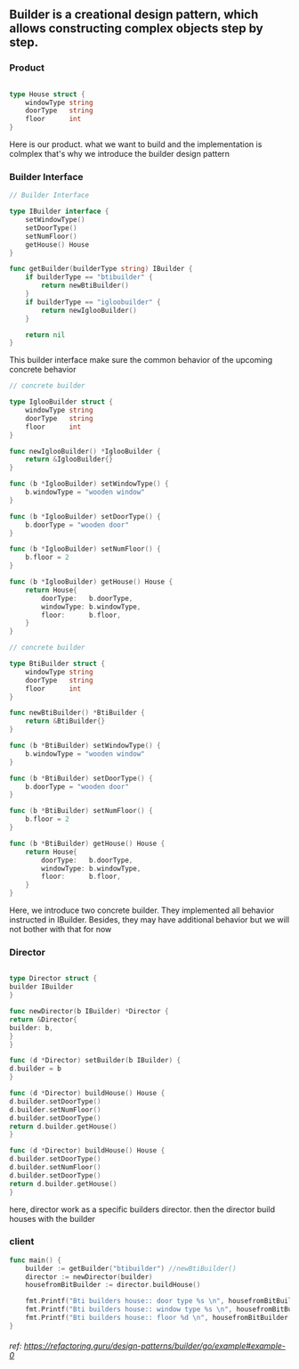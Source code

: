## Builder is a creational design pattern, which allows constructing complex objects step by step.
### Product
```go

type House struct {
	windowType string
	doorType   string
	floor      int
}

```
Here is our product. what we want to build and the implementation is colmplex that's why we introduce the builder design pattern


### Builder Interface
```go
// Builder Interface

type IBuilder interface {
	setWindowType()
	setDoorType()
	setNumFloor()
	getHouse() House
}

func getBuilder(builderType string) IBuilder {
	if builderType == "btibuilder" {
		return newBtiBuilder()
	}
	if builderType == "igloobuilder" {
		return newIglooBuilder()
	}

	return nil
}

```
This builder interface make sure the common behavior of the upcoming concrete behavior

```go
// concrete builder

type IglooBuilder struct {
	windowType string
	doorType   string
	floor      int
}

func newIglooBuilder() *IglooBuilder {
	return &IglooBuilder{}
}

func (b *IglooBuilder) setWindowType() {
	b.windowType = "wooden window"
}

func (b *IglooBuilder) setDoorType() {
	b.doorType = "wooden door"
}

func (b *IglooBuilder) setNumFloor() {
	b.floor = 2
}

func (b *IglooBuilder) getHouse() House {
	return House{
		doorType:   b.doorType,
		windowType: b.windowType,
		floor:      b.floor,
	}
}

// concrete builder

type BtiBuilder struct {
	windowType string
	doorType   string
	floor      int
}

func newBtiBuilder() *BtiBuilder {
	return &BtiBuilder{}
}

func (b *BtiBuilder) setWindowType() {
	b.windowType = "wooden window"
}

func (b *BtiBuilder) setDoorType() {
	b.doorType = "wooden door"
}

func (b *BtiBuilder) setNumFloor() {
	b.floor = 2
}

func (b *BtiBuilder) getHouse() House {
	return House{
		doorType:   b.doorType,
		windowType: b.windowType,
		floor:      b.floor,
	}
}
```

Here, we introduce two concrete builder. They implemented all behavior instructed in IBuilder. Besides, they may have additional behavior but we will not bother with that for now





### Director
```go

type Director struct {
builder IBuilder
}

func newDirector(b IBuilder) *Director {
return &Director{
builder: b,
}
}

func (d *Director) setBuilder(b IBuilder) {
d.builder = b
}

func (d *Director) buildHouse() House {
d.builder.setDoorType()
d.builder.setNumFloor()
d.builder.setDoorType()
return d.builder.getHouse()
}

func (d *Director) buildHouse() House {
d.builder.setDoorType()
d.builder.setNumFloor()
d.builder.setDoorType()
return d.builder.getHouse()
}
```
here, director work as a specific builders director. then the director build houses with the builder


### client
```go
func main() {
	builder := getBuilder("btibuilder") //newBtiBuilder()
	director := newDirector(builder)
	housefromBitBuilder := director.buildHouse()

	fmt.Printf("Bti builders house:: door type %s \n", housefromBitBuilder.doorType)
	fmt.Printf("Bti builders house:: window type %s \n", housefromBitBuilder.windowType)
	fmt.Printf("Bti builders house:: floor %d \n", housefromBitBuilder.floor)
}
```


###### ref: https://refactoring.guru/design-patterns/builder/go/example#example-0